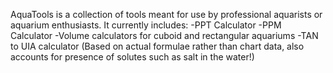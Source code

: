 AquaTools is a collection of tools meant for use by professional aquarists or aquarium enthusiasts.
It currently includes:
-PPT Calculator 
-PPM Calculator
-Volume calculators for cuboid and rectangular aquariums
-TAN to UIA calculator (Based on actual formulae rather than chart data, also accounts for presence of solutes such as salt in the water!)

